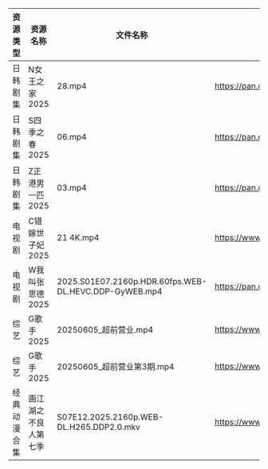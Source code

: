 | 资源类型   | 资源名称       | 文件名称                                                  | 分享链接                                 | 更新时间                |
| ------ | ---------- | ----------------------------------------------------- | ------------------------------------ | ------------------- |
| 日韩剧集   | N女王之家2025  | 28.mp4                                                | https://pan.quark.cn/s/a85463f38f49  | 2025-06-05 16:24:53 |
| 日韩剧集   | S四季之春2025  | 06.mp4                                                | https://pan.quark.cn/s/45408e9eae1f  | 2025-06-05 01:24:53 |
| 日韩剧集   | Z正港男一匹2025 | 03.mp4                                                | https://pan.quark.cn/s/52113deba779  | 2025-06-05 10:28:07 |
| 电视剧    | C错嫁世子妃2025 | 21 4K.mp4                                             | https://www.alipan.com/s/fsFbunEy7wg | 2025-06-05 19:05:15 |
| 电视剧    | W我叫张思德2025 | 2025.S01E07.2160p.HDR.60fps.WEB-DL.HEVC.DDP-GyWEB.mp4 | https://pan.quark.cn/s/7094d1f0b265  | 2025-06-05 10:26:14 |
| 综艺     | G歌手2025    | 20250605_超前营业.mp4                                     | https://www.alipan.com/s/BnAVvcGrxme | 2025-06-05 19:06:17 |
| 综艺     | G歌手2025    | 20250605_超前营业第3期.mp4                                  | https://www.alipan.com/s/BnAVvcGrxme | 2025-06-05 19:06:16 |
| 经典动漫合集 | 画江湖之不良人第七季 | S07E12.2025.2160p.WEB-DL.H265.DDP2.0.mkv              | https://www.alipan.com/s/jsjXsFS7KbV | 2025-06-05 13:06:09 |
